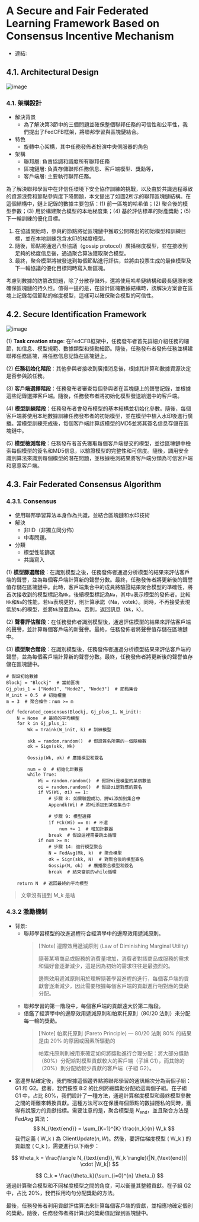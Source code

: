 # A Secure and Fair Federated Learning Framework Based on Consensus Incentive Mechanism

- 連結: 

## 4.1. Architectural Design

![image](https://hackmd.io/_uploads/BJww-Jv71g.png)

### 4.1. 架構設計
- 解決背景
    - 為了解決第3節中的三個問題並確保整個聯邦任務的可信性和公平性，我們提出了FedCFB框架，將聯邦學習與區塊鏈結合。
- 特色
    - 旋轉中心架構，其中任務發佈者扮演中央伺服器的角色
- 架構
    - 聯邦層: 負責協調和調度所有聯邦任務
    - 區塊鏈層: 負責存儲聯邦任務信息、客戶端模型、獎勳等，
    - 客戶端層: 主要執行聯邦任務。

為了解決聯邦學習中在非信任環境下安全協作訓練的挑戰，以及由於共識過程導致的資源浪費和節點參與度下降問題，本文提出了如圖2所示的聯邦區塊鏈結構。在這個結構中，鏈上記錄的數據主要包括：(1) 前一區塊的哈希值；(2) 聚合後的模型參數；(3) 用於構建聚合模型的本地梯度集；(4) 基於評估標準的財產獎勳；(5) 下一輪訓練的優化目標。

1. 在協議開始時，參與的節點將從區塊鏈中獲取公開釋出的初始模型和訓練目標，並在本地訓練包含水印的梯度模型。
2. 隨後，節點將通過八卦協議（gossip protocol）廣播梯度模型，並在接收到足夠的梯度信息後，通過聚合算法獲取聚合模型。
3. 最終，聚合模型將被發送到每個節點進行評估，並將由投票生成的最佳模型及下一輪協議的優化目標同時寫入新區塊。

考慮到數據的防篡改問題，除了分散存儲外，還將使用哈希鏈結構和最長鏈原則來確保區塊鏈的持久性。值得一提的是，在設計區塊數據結構時，該解決方案會在區塊上記錄每個節點的梯度模型，這樣可以確保聚合模型的可信性。

## 4.2. Secure Identification Framework
![image](https://hackmd.io/_uploads/HkofukDXkx.png)


(1)  **Task creation stage**: 在FedCFB框架中，任務發布者首先詳細介紹任務的細節，如信息、模型規範、數據類型和獎勳細節。隨後，任務發布者發佈任務並構建聯邦任務區塊，將任務信息記錄在區塊鏈上。

(2) **任務初始化階段**：其他參與者接收到廣播消息後，根據其計算和數據資源決定是否參與該任務。

(3) **客戶端選擇階段**：任務發布者審查每個參與者在區塊鏈上的聲譽記錄，並根據這些記錄選擇客戶端。隨後，任務發布者將初始化模型發送給選中的客戶端。

(4) **模型訓練階段**：任務發布者會發布模型的基本結構並初始化參數。隨後，每個客戶端將使用本地數據訓練任務發布者的初始模型，並在模型中植入水印後進行廣播。當模型訓練完成後，每個客戶端計算該模型的MD5並將其簽名信息存儲在區塊鏈中。

(5) **模型檢測階段**：任務發布者首先獲取每個客戶端提交的模型，並從區塊鏈中檢索每個模型的簽名和MD5信息，以驗證模型的完整性和可信度。隨後，調用安全識別算法來識別每個模型的潛在問題，並根據檢測結果將客戶端分類為可信客戶端和惡意客戶端。


## 4.3. Fair Federated Consensus Algorithm
### 4.3.1. Consensus
- 使用聯邦學習算法本身作為共識，並結合區塊鏈和水印技術
- 解決
    - 非IID（非獨立同分佈）
    - 中毒問題。
- 分類
    - 模型性能篩選
    - 共識寫入

(1) **模型篩選階段**：在識別模型之後，任務發佈者通過分析模型的結果來評估客戶端的聲譽，並為每個客戶端計算新的聲譽分數。最終，任務發佈者將更新後的聲譽值存儲在區塊鏈中。此時，客戶端集合中的成員將驗證結果聚合模型的準確性，將首次接收到的模型標記為`Nk`，後續模型標記為`Na`，其中`a`表示模型的發佈者。比較`Nk`和`Na`的性能，若`Na`表現更好，則計算承諾（Na，votek）。同時，不再接受表現低於`Na`的模型，並將`Nk`設置為`Na`。否則，返回訊息（`Nk`，`k`）。

(2) **聲譽評估階段**：在任務發佈者識別模型後，通過評估模型的結果來評估客戶端的聲譽，並計算每個客戶端的新聲譽。最終，任務發佈者將聲譽值存儲在區塊鏈中。

(3) **模型聚合階段**：在識別模型後，任務發佈者通過分析模型結果來評估客戶端的聲譽，並為每個客戶端計算新的聲譽分數。最終，任務發佈者將更新後的聲譽值存儲在區塊鏈中。


```py=
# 假設初始數據
Blockj = "Blockj"  # 當前區塊
Gj_plus_1 = ["Node1", "Node2", "Node3"]  # 節點集合
W_init = 0.5  # 初始權重
m = 3  # 聚合條件：num >= m

def federated_consensus(Blockj, Gj_plus_1, W_init):
    N = None  # 最終的平均模型
    for k in Gj_plus_1:
        Wk = Traink(W_init, k) # 訓練模型
        
        skk = random.random()  # 假設簽名所需的一個隨機數
        σk = Sign(skk, Wk)
        
        Gossip(Wk, σk) # 廣播模型和簽名
        
        num = 0  # 初始化計數器
        while True:
            Wi = random.random()  # 假設Wi是模型的某個數值
            σi = random.random()  # 假設σi是對應的簽名
            if VS(Wi, σi) == 1:
                # 步驟 8: 如果驗證成功，將Wi添加到集合中
                Appendk(Wi) # 將Wi添加到某個集合中
                
                # 步驟 9: 模型選擇
                if FCk(Wi) == 0: # 不選
                    num += 1  # 增加計數器
                break  # 假設這裡需要跳出循環
            if num >= m:
                # 步驟 14: 進行模型聚合
                N = FedAvg(Mk, k)  # 聚合模型
                σk = Sign(skk, N)  # 對聚合後的模型簽名
                Gossip(N, σk)  # 廣播聚合模型和簽名
                break  # 結束當前的while循環
    
    return N  # 返回最終的平均模型
```
> 文章沒有提到 M_k 是啥


### 4.3.2 激勵機制
- 背景: 
    - 聯邦學習模型的改進過程符合經濟學中的邊際效用遞減原則。
        > [!Note] 邊際效用遞減原則 (Law of Diminishing Marginal Utility)
        > 
        > 隨著某項商品或服務的消費量增加，消費者對該商品或服務的需求和偏好會逐漸減少，這是因為初始的需求往往是最強烈的。
        > 
        > 邊際效用遞減原則用於理解隨著學習進程的進行，每個客戶端的貢獻會逐漸減少，因此需要根據每個客戶端的貢獻進行相對應的獎勳分配。
    - 聯邦學習的第一階段中，每個客戶端的貢獻遠大於第二階段。
    - 借鑑了經濟學中的邊際效用遞減原則和帕累托原則（80/20 法則）來分配每一輪的獎勳。
        > [!Note] 帕累托原則 (Pareto Principle) — 80/20 法則
        >  80% 的結果是由 20% 的原因或因素所驅動的
        > 
        > 帕累托原則則被用來確定如何將獎勳進行合理分配：將大部分獎勳（80%）分配給對模型貢獻較大的客戶端（子組 G1），而其餘的（20%）則分配給較少貢獻的客戶端（子組 G2）。
- 當邊界點確定後，我們根據這個邊界點將聯邦學習的通訊輪次分為兩個子組：G1 和 G2。接著，我們按照 8:2 的比例將總獎勳分配給這兩個子組。在子組 G1 中，占比 80%，我們設計了一種方法，通過計算梯度模型和最終模型參數之間的距離來轉換貢獻。這種方法可以在保護每個節點的數據隱私的同時，獲得有說服力的貢獻指標。需要注意的是，聚合模型是 $N_{\text{end}}$，並且聚合方法是 FedAvg 算法：
$$
N_{\text{end}} = \sum_{K=1}^{K} \frac{n_k}{n} W_k
$$
我們定義 \( W_k \) 為 $\text{ClientUpdate}(n, W)$。然後，要評估梯度模型 \( W_k \) 的貢獻度 \( C_k \)，需要進行以下兩步：

$$
\theta_k = \frac{\langle N_{\text{end}}, W_k \rangle}{|N_{\text{end}}| \cdot |W_k|}
$$

$$
C_k = \frac{\theta_k}{\sum_{i=0}^{n} \theta_i}
$$
通過計算聚合模型和不同梯度模型之間的角度，可以衡量其整體貢獻。在子組 G2 中，占比 20%，我們採用均勻分配獎勳的方法。

最後，任務發佈者利用貢獻評估算法來計算每個客戶端的貢獻，並相應地確定個別的獎勳。隨後，任務發佈者將計算出的獎勳值記錄到區塊鏈中。




